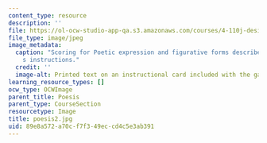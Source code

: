 ```yaml
---
content_type: resource
description: ''
file: https://ol-ocw-studio-app-qa.s3.amazonaws.com/courses/4-110j-design-across-scales-disciplines-and-problem-contexts-spring-2013/89e8a572a70cf7f349eccd4c5e3ab391_poesis2.jpg
file_type: image/jpeg
image_metadata:
  caption: "Scoring for Poetic expression and figurative forms described on the game\u2019\
    s instructions."
  credit: ''
  image-alt: Printed text on an instructional card included with the game.
learning_resource_types: []
ocw_type: OCWImage
parent_title: Poesis
parent_type: CourseSection
resourcetype: Image
title: poesis2.jpg
uid: 89e8a572-a70c-f7f3-49ec-cd4c5e3ab391
---
```

